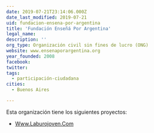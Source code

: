 ```yaml
---
date: 2019-07-21T23:14:06.000Z
date_last_modified: 2019-07-21
uid: fundacion-ensena-por-argentina
title: 'Fundación Enseñá Por Argentina'
legal_name: 
description: ''
org_type: Organización civil sin fines de lucro (ONG)
website: www.ensenaporargentina.org
year_founded: 2008
facebook: 
twitter: 
tags:
  - participación-ciudadana
cities: 
  - Buenos Aires

---
```


Esta organización tiene los siguientes proyectos:

- [Www.Laburojoven.Com](/proyectos/www-laburojoven-com)
